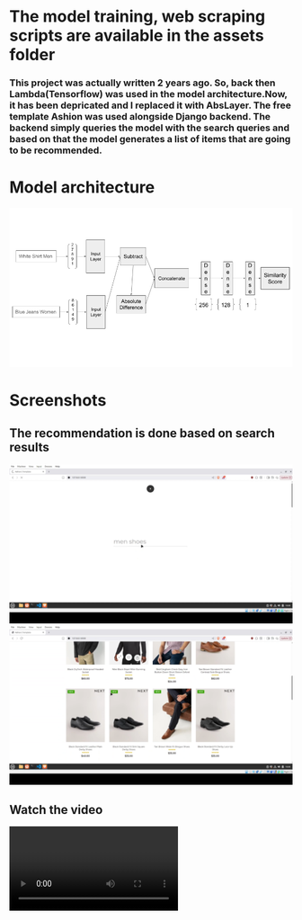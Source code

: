 # The model training, web scraping scripts are available in the assets folder 

### This project was actually written 2 years ago. So, back then Lambda(Tensorflow) was used in the model architecture.Now, it has been depricated and I replaced it with AbsLayer. The free template Ashion was used alongside Django backend. The backend simply queries the model with the search queries and based on that the model generates a list of items that are going to be recommended.

# Model architecture
![Model Architecture](assets/model_arch.png)

# Screenshots
## The recommendation is done based on search results
![Shoe Search](assets/shoe_search.png)
![Shoe Recommended](assets/shoe_recom.png)

## Watch the video
![Watch the video](https://raw.githubusercontent.com/rampage445/Fashion-Recommender-System/main/assets/recommend.mkv)
